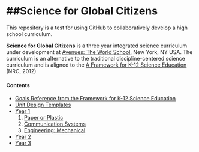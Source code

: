 ##Science for Global Citizens
===

This repository is a test for using GitHub to collaboratively develop a high school curriculum.

__Science for Global Citizens__ is a three year integrated science curriculum under development at [Avenues: The World School](http://www.avenues.org), New York, NY USA.  The curriculum is an alternative to the traditional discipline-centered science curriculum and is aligned to the [A Framework for K-12 Science Education](http://www.nap.edu/catalog.php?record_id=13165#) (NRC, 2012)

#### Contents
- [Goals Reference from the Framework for K-12 Science Education](goal_reference_science.md)
- [Unit Design Templates](/templates)
- [Year 1](/year_1)
    1. [Paper or Plastic](/01_paper_or_plastic)
    2. [Communication Systems](/02_communication_systems)
    3. [Engineering: Mechanical](/03_engineering_mechanical)
- [Year 2](/year_2)
- [Year 3](/year_3)
